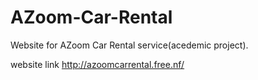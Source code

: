 # AZoom-Car-Rental
Website for AZoom Car Rental service(acedemic project).

website link
http://azoomcarrental.free.nf/
